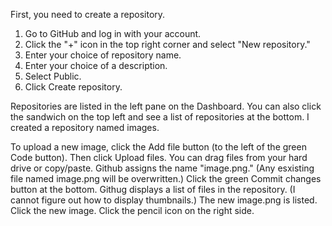 First, you need to create a repository.
1. Go to GitHub and log in with your account.
2. Click the "+" icon in the top right corner and select "New repository."
3. Enter your choice of repository name.
4. Enter your choice of a description.
5. Select Public.
6. Click Create repository.

Repositories are listed in the left pane on the Dashboard. You can also click the sandwich on the top left and see a list of repositories at the bottom.
I created a repository named images.

To upload a new image, click the Add file button (to the left of the green Code button). Then click Upload files.
You can drag files from your hard drive or copy/paste. 
Github assigns the name "image.png." (Any esxisting file named image.png will be overwritten.) 
Click the green Commit changes button at the bottom. Githug displays a list of files in the repository. (I cannot figure out how to display thumbnails.) The new image.png is listed.
Click the new image. Click the pencil icon on the right side.
